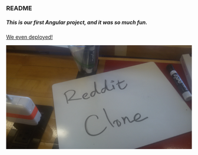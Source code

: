 ### README

##### This is our first Angular project, and it was so much fun.

[We even deployed!](http://budaminof.github.io/reddit_clone)

![](/redditclone.jpg)
